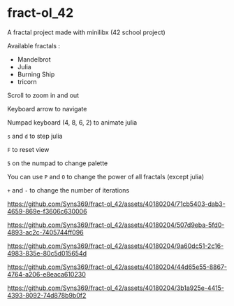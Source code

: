 # fract-ol_42
A fractal project made with minilibx (42 school project)

Available fractals :

- Mandelbrot
- Julia
- Burning Ship
- tricorn

Scroll to zoom in and out

Keyboard arrow to navigate

Numpad keyboard (4, 8, 6, 2) to animate julia

`s` and `d` to step julia

`F` to reset view

`5` on the numpad to change palette

You can use `P` and `O` to change the power of all fractals (except julia)

`+` and `-` to change the number of iterations

https://github.com/Syns369/fract-ol_42/assets/40180204/71cb5403-dab3-4659-869e-f3606c630006



https://github.com/Syns369/fract-ol_42/assets/40180204/507d9eba-5fd0-4893-ac2c-7405744ff096



https://github.com/Syns369/fract-ol_42/assets/40180204/9a60dc51-2c16-4983-835e-80c5d015654d



https://github.com/Syns369/fract-ol_42/assets/40180204/44d65e55-8867-4764-a206-e8eaca610230



https://github.com/Syns369/fract-ol_42/assets/40180204/3b1a925e-4415-4393-8092-74d878b9b0f2

